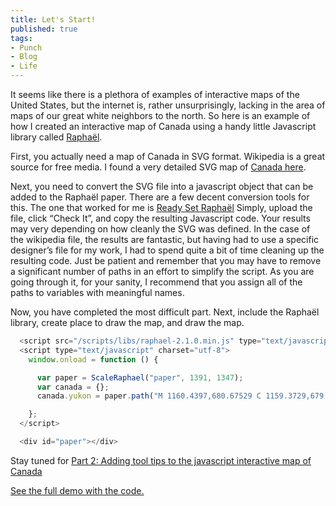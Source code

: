 ```yaml
---
title: Let's Start!
published: true
tags:
- Punch
- Blog
- Life
---
```


It seems like there is a plethora of examples of interactive maps of the United States, but the internet is, rather unsurprisingly, lacking in the area of maps of our great white neighbors to the north. So here is an example of how I created an interactive map of Canada using a handy little Javascript library called [Raphaël](http://raphaeljs.com/).

First, you actually need a map of Canada in SVG format. Wikipedia is a great source for free media. I found a very detailed SVG map of [Canada here](http://en.wikipedia.org/wiki/File:Canada_blank_map.svg).

Next, you need to convert the SVG file into a javascript object that can be added to the Raphaël paper. There are a few decent conversion tools for this. The one that worked for me is [Ready Set Raphaël](http://readysetraphael.com/) Simply, upload the file, click “Check It”, and copy the resulting Javascript code. Your results may very depending on how cleanly the SVG was defined. In the case of the wikipedia file, the results are fantastic, but having had to use a specific designer’s file for my work, I had to spend quite a bit of time cleaning up the resulting code. Just be patient and remember that you may have to remove a significant number of paths in an effort to simplify the script. As you are going through it, for your sanity, I recommend that you assign all of the paths to variables with meaningful names.

Now, you have completed the most difficult part. Next, include the Raphaël library, create place to draw the map, and draw the map.

```javascript
  <script src="/scripts/libs/raphael-2.1.0.min.js" type="text/javascript" charset="utf-8"></script>
  <script type="text/javascript" charset="utf-8">
    window.onload = function () {

      var paper = ScaleRaphael("paper", 1391, 1347);
      var canada = {};
      canada.yukon = paper.path("M 1160.4397,680.67529 C 1159.3729,679.972 1155.125,677.88101 1151,676.02864 C 1144.7017,673.20033 1122.9778,661.92409 1087.3258,642.97723 C 1075.9927,636.95442 1034.4743,611.15123 1003.75,591.03597 C 992.86937,583.91239 988,580.15615 988,578.88637 C 988,576.35528 991.08744,571.50566 994.31523,568.96668 C 1000.1153,564.40432 996.76651,561.46008 985.36663,561.09919 C 983.10797,561.02769 982.08516,560.43367 981.70274,558.9713 C 981.41096,557.85551 980.79598,557.04466 980.33611,557.16942 C 978.46515,557.677 975.06194,555.77051 974.4614,553.8784 C 973.98352,552.37273 976.35217,548.12521 983.77357,537.17955 C 997.53744,516.87952 1022.9824,479.1969 1042.641,450 C 1058.2985,426.74555 1078.5312,396.76326 1105.8545,356.32552 L 1118.1348,338.15104 L 1121.3174,339.24785 C 1127.8773,341.50858 1129.7757,343.75969 1130.5183,350.15805 C 1130.8953,353.40604 1132.2542,358.13839 1133.5381,360.67437 C 1134.822,363.21036 1136.1654,367.01967 1136.5236,369.13949 C 1137.002,371.97103 1138.2569,373.92005 1141.2533,376.4848 C 1144.9739,379.66949 1145.2006,380.13052 1143.8366,381.73794 C 1141.7369,384.21243 1131.6192,400.69132 1129.2473,405.5 C 1128.1621,407.7 1126.4753,411.975 1125.4988,415 C 1124.5224,418.025 1122.7189,422.525 1121.4912,425 C 1117.1303,433.79134 1116.8821,433.12209 1127.4504,441.06576 C 1134.7288,446.53657 1137,448.79765 1137,450.57292 C 1137,451.854 1135.3903,455.98373 1133.4229,459.7501 C 1131.0878,464.22052 1129.6645,468.5098 1129.3234,472.10443 C 1128.8115,477.49997 1128.8743,477.66674 1132.4442,480.38965 C 1136.3423,483.36287 1136.1852,482.53687 1135.0646,494.17054 C 1135.0291,494.53934 1133.6831,495.13033 1132.0735,495.48385 C 1128.9088,496.17894 1126,499.73446 1126,502.90766 C 1126,503.99557 1125.0894,506.42911 1123.9763,508.31552 C 1121.7941,512.01414 1122.277,515.32518 1125.3736,517.89508 C 1126.514,518.84154 1126.8165,520.3141 1126.4575,523.17123 C 1126.0755,526.2119 1126.4783,527.86303 1128.188,530.26409 C 1129.784,532.50536 1130.4572,534.9735 1130.5598,538.95951 C 1130.639,542.03376 1131.4867,546.04055 1132.4535,547.91009 C 1134.137,551.1657 1134.1259,551.56578 1132.1614,558.39741 C 1129.5496,567.47989 1128.2794,574.5708 1127.5476,584.15358 C 1127.2262,588.36305 1126.4667,593.2313 1125.86,594.9719 C 1124.8791,597.7856 1125.034,598.43409 1127.2562,600.81832 C 1130.5945,604.40005 1131.5264,606.3735 1133.4917,614.02337 C 1134.4068,617.58552 1136.4131,622.83639 1137.9501,625.69198 C 1139.991,629.48351 1140.4019,631.01553 1139.4736,631.37174 C 1138.7745,631.64002 1137.9749,634.02863 1137.6968,636.67976 C 1137.4186,639.33089 1136.8665,642.75902 1136.4698,644.29783 C 1135.61,647.63328 1136.8878,648.87411 1145,652.5813 C 1148.025,653.96368 1152.2306,656.28946 1154.3457,657.74969 C 1156.4608,659.20992 1159.3858,660.4261 1160.8457,660.45233 L 1163.5,660.5 L 1163.221,670.94563 C 1163.0676,676.69072 1162.8155,681.51787 1162.6607,681.67263 C 1162.506,681.82738 1161.5065,681.37858 1160.4397,680.67529 z ").attr({fill: "#522405","stroke-width": 0}).transform("t-959.79,0.708441");

    };
  </script>

  <div id="paper"></div>
```

Stay tuned for [Part 2: Adding tool tips to the javascript interactive map of Canada](#)

[See the full demo with the code.](http://demos.williamyoumans.com/canada-interactive-map.php)